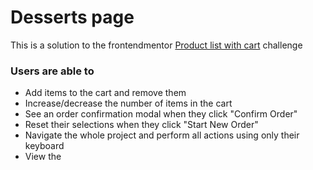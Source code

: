 # Desserts page

This is a solution to the frontendmentor [Product list with cart](https://www.frontendmentor.io/challenges/product-list-with-cart-5MmqLVAp_d) challenge 

### Users are able to

- Add items to the cart and remove them
- Increase/decrease the number of items in the cart
- See an order confirmation modal when they click "Confirm Order"
- Reset their selections when they click "Start New Order"
- Navigate the whole project and perform all actions using only their keyboard
- View the
